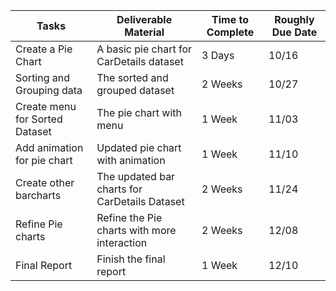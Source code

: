| Tasks                          | Deliverable Material                          | Time to Complete | Roughly Due Date |
|--------------------------------|-----------------------------------------------|------------------|------------------|
| Create a Pie Chart             | A basic pie chart for CarDetails dataset      | 3 Days           | 10/16            |
| Sorting and Grouping data      | The sorted and grouped dataset                | 2 Weeks          | 10/27            |
| Create menu for Sorted Dataset | The pie chart with menu                       | 1 Week           | 11/03            |
| Add animation for pie chart    | Updated pie chart with animation              | 1 Week           | 11/10            |
| Create other barcharts         | The updated bar charts for CarDetails Dataset | 2 Weeks          | 11/24            |
| Refine Pie charts              | Refine the Pie charts with more interaction   | 2 Weeks          | 12/08            |
| Final Report                   | Finish the final report                       | 1 Week           | 12/10            |
